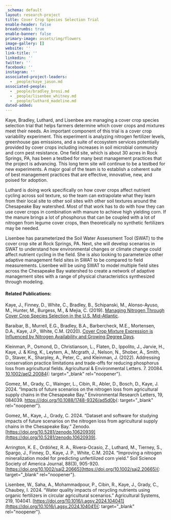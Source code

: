 ```yaml
---
_schema: default
layout: research-project
title: Cover Crop Species Selection Trial
enable-header: false
breadcrumbs: true
enable-banner: false
primary-image: assets/img/flowers
image-gallery: []
website: ''
link-title: ''
linkedin: ''
twitter: ''
facebook: ''
instagram: ''
associated-project-leaders:
  - _people/kaye_jason.md
associated-people:
  - _people/bradley_brosi.md
  - _people/lisenbee_whitney.md
  - _people/luthard_madeline.md
dated-added:
---
```

Kaye, Bradley, Luthard, and Lisenbee are managing a cover crop species selection trial that helps farmers determine which cover crops and mixtures meet their needs. An important component of this trial is a cover crop variability experiment. This experiment is analyzing nitrogen fertilizer levels, greenhouse gas emissions, and a suite of ecosystem services potentially provided by cover crops including increases in soil microbial community and corn pest resistance. One field site, which is about 30 acres in Rock Springs, PA, has been a testbed for many best management practices that the project is advancing. This long term site will continue to be a testbed for new experiments. A major goal of the team is to establish a coherent suite of best management practices that are effective, innovative, new, and poised for adoption.

Luthard is doing work specifically on how cover crops affect nutrient cycling across soil texture, so the team can extrapolate what they learn from their local site to other soil sites with other soil textures around the Chesapeake Bay watershed. Most of that work has to do with how they can use cover crops in combination with manure to achieve high yielding corn. If the manure brings a lot of phosphorus that can be coupled with a lot of nitrogen from legume cover crops, then theoretically no synthetic fertilizers may be needed.

Lisenbee has parameterized the Soil Water Assessment Tool (SWAT) to the cover crop site at Rock Springs, PA. Next, she will develop scenarios in SWAT to understand how environmental changes or climate change could affect nutrient cycling in the field. She is also looking to parameterize other adaptive management field sites in SWAT to be compared to field measurements. Lisenbee will be using SWAT to model multiple field sites across the Chesapeake Bay watershed to create a network of adaptive management sites with a range of physical characteristics synthesized through modeling.

#### Related Publications:

Kaye, J., Finney, D., White, C., Bradley, B., Schipanski, M., Alonso-Ayuso, M., Hunter, M., Burgess, M., & Mejia, C. (2019). [Managing Nitrogen Through Cover Crop Species Selection in the U.S. Mid-Atlantic](https://doi.org/10.1371/journal.pone.0215448).

Baraibar, B., Murrell, E.G., Bradley, B.A., Barbercheck, M.E., Mortensen, D.A., Kaye, J.P., White, C.M. (2020). [Cover Crop Mixture Expression is Influenced by Nitrogen Availability and Growing Degree Days](https://doi.org/10.1371/journal.pone.0235868).

Kleinman, P., Osmond, D., Christianson, L., Flaten, D., Ippolito, J., Jarvie, H., Kaye, J. & King, K., Leytem, A., Mcgrath, J., Nelson, N., Shober, A., Smith, D., Staver, K., Sharpley, A., Peter, C., and Kleinman, J. (2022). Addressing conservation practice limitations and trade-offs for reducing phosphorus loss from agricultural fields. Agricultural & Environmental Letters. 7. 20084. [10\.1002/ael2.20084](10.1002/ael2.20084){: target="_blank" rel="noopener"}.

Gomez, M., Grady, C., Wainger, L., Cibin, R., Abler, D., Bosch, D., Kaye, J. 2024. “Impacts of future scenarios on the nitrogen loss from agricultural supply chains in the Chesapeake Bay.” Environmental Research Letters, 19, 084039. [https:///doi.org/10.1088/1748-9326/ad5d0b](https:///doi.org/10.1088/1748-9326/ad5d0b){: target="_blank" rel="noopener"}.

Gomez, M., Kaye, J., Grady, C. 2024. “Dataset and software for studying impacts of future scenarios on the nitrogen loss from agricultural supply chains in the Chesapeake Bay.” Zenodo. [https://doi.org/10.5281/zenodo.10620939](https://doi.org/10.5281/zenodo.10620939).&nbsp;

Arrington, K. E., Ordóñez, R. A., Rivera-Ocasio, Z., Luthard, M., Tierney, S., Spargo, J., Finney, D., Kaye, J. P., White, C.M. 2024. “Improving a nitrogen mineralization model for predicting unfertilized corn yield.” Soil Science Society of America Journal, 88(3), 905-920. [https://doi.org/10.1002/saj2.20665](https://doi.org/10.1002/saj2.20665){: target="_blank" rel="noopener"}.&nbsp;

Lisenbee, W., Saha, A., Mohammadpour, P., Cibin, R., Kaye, J., Grady, C., Chaubey, I. 2024. “Water quality impacts of recycling nutrients using organic fertilizers in circular agricultural scenarios.” Agricultural Systems, 219, 104041. [https://doi.org/10.1016/j.agsy.2024.104041](https://doi.org/10.1016/j.agsy.2024.104041){: target="_blank" rel="noopener"}.&nbsp;